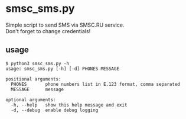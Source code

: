 # smsc_sms.py
Simple script to send SMS via SMSC.RU service.  
Don't forget to change credentials!
## usage
```
$ python3 smsc_sms.py -h
usage: smsc_sms.py [-h] [-d] PHONES MESSAGE

positional arguments:
  PHONES       phone numbers list in E.123 format, comma separated
  MESSAGE      message

optional arguments:
  -h, --help   show this help message and exit
  -d, --debug  enable debug logging
```
